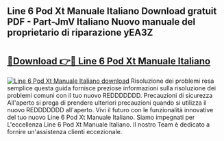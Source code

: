 ## Line 6 Pod Xt Manuale Italiano Download gratuit PDF - Part-JmV Italiano Nuovo manuale del proprietario di riparazione yEA3Z

# <h2><a href="http://dfgezkr.blite.top/?on=Line+6+Pod+Xt+Manuale+Italiano">🔗Download 👉🔴 Line 6 Pod Xt Manuale Italiano</a></h2>

[![Line 6 Pod Xt Manuale Italiano download](https://i.imgur.com/lujVjoI.png)](http://dfgezkr.blite.top/?on=Line+6+Pod+Xt+Manuale+Italiano)
Risoluzione dei problemi resa semplice questa guida fornisce preziose informazioni sulla risoluzione dei problemi comuni con il tuo nuovo REDDDDDDD. Precauzioni di sicurezza All'aperto si prega di prendere ulteriori precauzioni quando si utilizza il nuovo REDDDDDDD all'aperto. Vivi il futuro con le funzionalità innovative del tuo nuovo Line 6 Pod Xt Manuale Italiano. Siamo impegnati per L'eccellenza Line 6 Pod Xt Manuale Italiano. Il nostro Team è dedicato a fornire un'assistenza clienti eccezionale.
